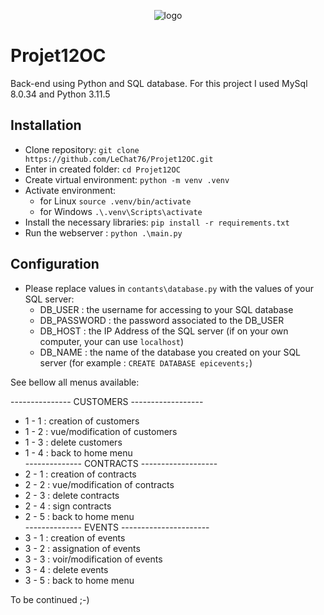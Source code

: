 <p align="center">
    <img alt="logo" src="https://github.com/LeChat76/Projet12OC/assets/119883313/d65dd94f-dacd-450c-aaf2-83b1533e5b55">
</p>

# Projet12OC
Back-end using Python and SQL database.
For this project I used MySql 8.0.34 and Python 3.11.5

## Installation
* Clone repository: `git clone https://github.com/LeChat76/Projet12OC.git`  
* Enter in created folder: `cd Projet12OC`  
* Create virtual environment: `python -m venv .venv`  
* Activate environment:  
    * for Linux `source .venv/bin/activate`  
    * for Windows `.\.venv\Scripts\activate`  
* Install the necessary libraries: `pip install -r requirements.txt` 
* Run the webserver : `python .\main.py` 

## Configuration
* Please replace values in `contants\database.py` with the values of your SQL server:
    * DB_USER     : the username for accessing to your SQL database
    * DB_PASSWORD : the password associated to the DB_USER
    * DB_HOST     : the IP Address of the SQL server (if on your own computer, your can use `localhost`)
    * DB_NAME     : the name of the database you created on your SQL server (for example : `CREATE DATABASE epicevents;`)

See bellow all menus available:
  
--------------- CUSTOMERS ------------------
* 1 - 1 : creation of customers
* 1 - 2 : vue/modification of customers
* 1 - 3 : delete customers
* 1 - 4 : back to home menu  
-------------- CONTRACTS -------------------
* 2 - 1 : creation of contracts
* 2 - 2 : vue/modification of contracts
* 2 - 3 : delete contracts
* 2 - 4 : sign contracts
* 2 - 5 : back to home menu  
-------------- EVENTS ----------------------
* 3 - 1 : creation of events
* 3 - 2 : assignation of events
* 3 - 3 : voir/modification of events
* 3 - 4 : delete events
* 3 - 5 : back to home menu  

To be continued ;-)

